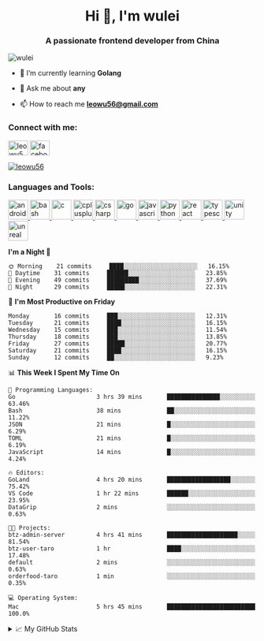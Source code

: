 <h1 align="center">Hi 👋, I'm wulei</h1>
<h3 align="center">A passionate frontend developer from China</h3>

<p align="left"> <img src="https://komarev.com/ghpvc/?username=wulei&label=Profile%20views&color=0e75b6&style=flat" alt="wulei" /> </p>



- 🌱 I’m currently learning **Golang**

- 💬 Ask me about **any**

- 📫 How to reach me **leowu56@gmail.com**


<h3 align="left">Connect with me:</h3>
<p align="left">
<a href="https://twitter.com/leowu56" target="blank"><img align="center" src="https://cdn.jsdelivr.net/npm/simple-icons@3.0.1/icons/twitter.svg" alt="leowu56" height="30" width="40" /></a>
<a href="https://fb.com/facebook.com/leowu056" target="blank"><img align="center" src="https://cdn.jsdelivr.net/npm/simple-icons@3.0.1/icons/facebook.svg" alt="facebook.com/leowu056" height="30" width="40" /></a>
</p>

<p align="left"> <a href="https://twitter.com/leowu56" target="blank"><img src="https://img.shields.io/twitter/follow/leowu56?logo=twitter&style=for-the-badge" alt="leowu56" /></a> </p>

<h3 align="left">Languages and Tools:</h3>
<p align="left"> <a href="https://developer.android.com" target="_blank"> <img src="https://devicons.github.io/devicon/devicon.git/icons/android/android-original-wordmark.svg" alt="android" width="40" height="40"/> </a> <a href="https://www.gnu.org/software/bash/" target="_blank"> <img src="https://www.vectorlogo.zone/logos/gnu_bash/gnu_bash-icon.svg" alt="bash" width="40" height="40"/> </a> <a href="https://www.cprogramming.com/" target="_blank"> <img src="https://devicons.github.io/devicon/devicon.git/icons/c/c-original.svg" alt="c" width="40" height="40"/> </a> <a href="https://www.w3schools.com/cpp/" target="_blank"> <img src="https://devicons.github.io/devicon/devicon.git/icons/cplusplus/cplusplus-original.svg" alt="cplusplus" width="40" height="40"/> </a> <a href="https://www.w3schools.com/cs/" target="_blank"> <img src="https://devicons.github.io/devicon/devicon.git/icons/csharp/csharp-original.svg" alt="csharp" width="40" height="40"/> </a> <a href="https://golang.org" target="_blank"> <img src="https://devicons.github.io/devicon/devicon.git/icons/go/go-original.svg" alt="go" width="40" height="40"/> </a> <a href="https://developer.mozilla.org/en-US/docs/Web/JavaScript" target="_blank"> <img src="https://devicons.github.io/devicon/devicon.git/icons/javascript/javascript-original.svg" alt="javascript" width="40" height="40"/> </a> <a href="https://www.python.org" target="_blank"> <img src="https://devicons.github.io/devicon/devicon.git/icons/python/python-original.svg" alt="python" width="40" height="40"/> </a> <a href="https://reactjs.org/" target="_blank"> <img src="https://devicons.github.io/devicon/devicon.git/icons/react/react-original-wordmark.svg" alt="react" width="40" height="40"/> </a> <a href="https://www.typescriptlang.org/" target="_blank"> <img src="https://devicons.github.io/devicon/devicon.git/icons/typescript/typescript-original.svg" alt="typescript" width="40" height="40"/> </a> <a href="https://unity.com/" target="_blank"> <img src="https://www.vectorlogo.zone/logos/unity3d/unity3d-icon.svg" alt="unity" width="40" height="40"/> </a> <a href="https://unrealengine.com/" target="_blank"> <img src="https://raw.githubusercontent.com/kenangundogan/fontisto/036b7eca71aab1bef8e6a0518f7329f13ed62f6b/icons/svg/brand/unreal-engine.svg" alt="unreal" width="40" height="40"/> </a> </p>


<!--START_SECTION:waka-->
**I'm a Night 🦉** 

```text
🌞 Morning    21 commits     ████░░░░░░░░░░░░░░░░░░░░░   16.15% 
🌆 Daytime    31 commits     ██████░░░░░░░░░░░░░░░░░░░   23.85% 
🌃 Evening    49 commits     █████████░░░░░░░░░░░░░░░░   37.69% 
🌙 Night      29 commits     █████░░░░░░░░░░░░░░░░░░░░   22.31%

```
📅 **I'm Most Productive on Friday** 

```text
Monday       16 commits     ███░░░░░░░░░░░░░░░░░░░░░░   12.31% 
Tuesday      21 commits     ████░░░░░░░░░░░░░░░░░░░░░   16.15% 
Wednesday    15 commits     ███░░░░░░░░░░░░░░░░░░░░░░   11.54% 
Thursday     18 commits     ███░░░░░░░░░░░░░░░░░░░░░░   13.85% 
Friday       27 commits     █████░░░░░░░░░░░░░░░░░░░░   20.77% 
Saturday     21 commits     ████░░░░░░░░░░░░░░░░░░░░░   16.15% 
Sunday       12 commits     ██░░░░░░░░░░░░░░░░░░░░░░░   9.23%

```


📊 **This Week I Spent My Time On** 

```text
💬 Programming Languages: 
Go                       3 hrs 39 mins       ███████████████░░░░░░░░░░   63.46% 
Bash                     38 mins             ██░░░░░░░░░░░░░░░░░░░░░░░   11.22% 
JSON                     21 mins             █░░░░░░░░░░░░░░░░░░░░░░░░   6.29% 
TOML                     21 mins             █░░░░░░░░░░░░░░░░░░░░░░░░   6.19% 
JavaScript               14 mins             █░░░░░░░░░░░░░░░░░░░░░░░░   4.24%

🔥 Editors: 
GoLand                   4 hrs 20 mins       ██████████████████░░░░░░░   75.42% 
VS Code                  1 hr 22 mins        ██████░░░░░░░░░░░░░░░░░░░   23.95% 
DataGrip                 2 mins              ░░░░░░░░░░░░░░░░░░░░░░░░░   0.63%

🐱‍💻 Projects: 
btz-admin-server         4 hrs 41 mins       ████████████████████░░░░░   81.54% 
btz-user-taro            1 hr                ████░░░░░░░░░░░░░░░░░░░░░   17.48% 
default                  2 mins              ░░░░░░░░░░░░░░░░░░░░░░░░░   0.63% 
orderfood-taro           1 min               ░░░░░░░░░░░░░░░░░░░░░░░░░   0.35%

💻 Operating System: 
Mac                      5 hrs 45 mins       █████████████████████████   100.0%

```


<!--END_SECTION:waka-->


<!--[![wulei's wakatime stats](https://github-readme-stats.vercel.app/api/wakatime?username=leowu56)](https://github.com/anuraghazra/github-readme-stats)-->


<details>
<summary>📈 My GitHub Stats</summary>
  
<!--<p><img align="left" src="https://github-readme-stats.vercel.app/api/top-langs?username=wulei&show_icons=true&locale=en&layout=compact" alt="wulei" /></p>-->

<p>&nbsp;<img align="center" src="https://github-readme-stats.vercel.app/api?username=wulei&show_icons=true&locale=en" alt="wulei" /></p>

</details>

